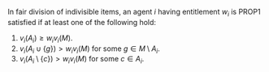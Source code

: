 In fair division of indivisible items, an agent $i$ having entitlement $w_i$
is PROP1 satisfied if at least one of the following hold:

1.  $v_i(A_i) ≥ w_iv_i(M)$.
2.  $v_i(A_i \cup \{g\}) > w_iv_i(M)$ for some $g \in M \setminus A_i$.
3.  $v_i(A_i \setminus \{c\}) > w_iv_i(M)$ for some $c \in A_i$.
